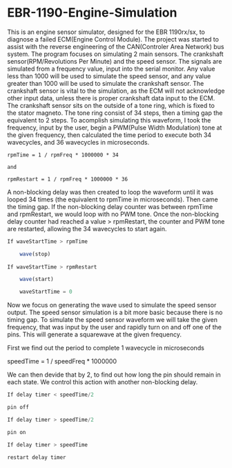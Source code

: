 # EBR-1190-Engine-Simulation
This is an engine sensor simulator, designed for the EBR 1190rx/sx, to diagnose a failed ECM(Engine Control Module). The project was started to assist with the reverse engineering of the CAN(Controler Area Network) bus system. The program focuses on simulating 2 main sensors. The crankshaft sensor(RPM/Revolutions Per Minute) and the speed sensor. The signals are simulated from a frequency value, input into the serial monitor. Any value less than 1000 will be used to simulate the speed sensor, and any value greater than 1000 will be used to simulate the crankshaft sensor. The crankshaft sensor is vital to the simulation, as the ECM will not acknowledge other input data, unless there is proper crankshaft data input to the ECM. The crankshaft sensor sits on the outside of a tone ring, which is fixed to the stator magneto. The tone ring consist of 34 steps, then a timing gap the equivalent to 2 steps. To acomplish simulating this waveform, I took the frequency, input by the user, begin a PWM(Pulse Width Modulation) tone at the given frequency, then calculated the time period to execute both 34 wavecycles, and 36 wavecycles in microseconds.
```
rpmTime = 1 / rpmFreq * 1000000 * 34

and

rpmRestart = 1 / rpmFreq * 1000000 * 36
```
A non-blocking delay was then created to loop the waveform until it was looped 34 times (the equivalent to rpmTime in microseconds). Then came the timing gap. If the non-blocking delay counter was between rpmTime and rpmRestart, we would loop with no PWM tone. Once the non-blocking delay counter had reached a value > rpmRestart, the counter and PWM tone are restarted, allowing the 34 wavecycles to start again.
```javascript
If waveStartTime > rpmTime

	wave(stop)
	
If waveStartTime > rpmRestart

	wave(start)

	waveStartTime = 0
```
Now we focus on generating the wave used to simulate the speed sensor output. The speed sensor simulation is a bit more basic because there is no timing gap. To simulate the speed sensor waveform we will take the given frequency, that was input by the user and rapidly turn on and off one of the pins. This will generate a squarewave at the given frequency.

First we find out the period to complete 1 wavecycle in microseconds

speedTime = 1 / speedFreq * 1000000

We can then devide that by 2, to find out how long the pin should remain in each state. We control this action with another non-blocking delay. 
```javascript
If delay timer < speedTime/2 

pin off

If delay timer > speedTime/2

pin on

If delay timer > speedTime

restart delay timer
```

